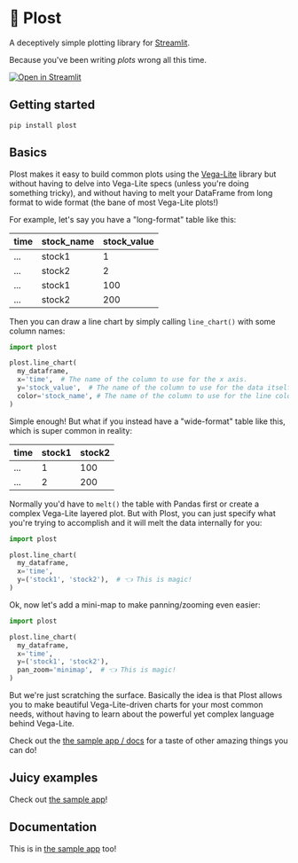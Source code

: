 # 🍅 Plost

A deceptively simple plotting library for [Streamlit](https://github.com/streamlit/streamlit).

Because you've been writing _plots_ wrong all this time.

[![Open in Streamlit](https://static.streamlit.io/badges/streamlit_badge_black_white.svg)](https://share.streamlit.io/tvst/plost)

## Getting started

```
pip install plost
```

## Basics

Plost makes it easy to build common plots using the
[Vega-Lite](https://vega.github.io/vega-lite/)
library but without having to delve into Vega-Lite specs (unless you're doing
something tricky), and without having to melt your DataFrame from long format to wide
format (the bane of most Vega-Lite plots!)

For example, let's say you have a "long-format" table like this:

| time | stock_name | stock_value |
|------|------------|-------------|
| ...  | stock1     | 1           |
| ...  | stock2     | 2           |
| ...  | stock1     | 100         |
| ...  | stock2     | 200         |


Then you can draw a line chart by simply calling `line_chart()` with some
column names:

```python
import plost

plost.line_chart(
  my_dataframe,
  x='time',  # The name of the column to use for the x axis.
  y='stock_value',  # The name of the column to use for the data itself.
  color='stock_name', # The name of the column to use for the line colors.
)
```

Simple enough! But what if you instead have a "wide-format" table like this, which is
super common in reality:

| time | stock1 | stock2 |
|------|--------|--------|
| ...  | 1      | 100    |
| ...  | 2      | 200    |

Normally you'd have to `melt()` the table with Pandas first or create a complex
Vega-Lite layered plot. But with Plost, you can just specify what you're trying
to accomplish and it will melt the data internally for you:

```python
import plost

plost.line_chart(
  my_dataframe,
  x='time',
  y=('stock1', 'stock2'),  # 👈 This is magic!
)
```

Ok, now let's add a mini-map to make panning/zooming even easier:


```python
import plost

plost.line_chart(
  my_dataframe,
  x='time',
  y=('stock1', 'stock2'),
  pan_zoom='minimap',  # 👈 This is magic!
)
```

But we're just scratching the surface. Basically the idea is that Plost allows
you to make beautiful Vega-Lite-driven charts for your most common needs, without
having to learn about the powerful yet complex language behind Vega-Lite.

Check out the [the sample app / docs](https://share.streamlit.io/tvst/plost) for
a taste of other amazing things you can do!


## Juicy examples

Check out [the sample app](https://share.streamlit.io/tvst/plost)!


## Documentation

This is in [the sample app](https://share.streamlit.io/tvst/plost) too!